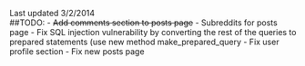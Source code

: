 Last updated 3/2/2014 <br/>
##TODO: 
	- ~~Add comments section to posts page~~
	- Subreddits for posts page
	- Fix SQL injection vulnerability by converting the rest of the 
	  queries to prepared statements (use new method make_prepared_query
	- Fix user profile section
	- Fix new posts page